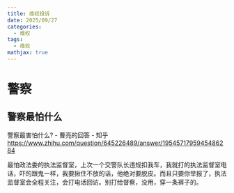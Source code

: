 ```yaml
---
title: 维权投诉
date: 2025/09/27
categories:
  - 维权
tags:
  - 维权
mathjax: true
---
```


# 警察

## 警察最怕什么

警察最害怕什么? - 曹亮的回答 - 知乎
https://www.zhihu.com/question/645226489/answer/1954571795945486284

最怕政法委的执法监督室，上次一个交警队长违规扣我车，我就打的执法监督室电话，吓的跟鬼一样，我要揪住不放的话，他绝对要脱皮。而且只要你举报了，执法监督室会全程关注，会打电话回访。别打给督察，没用，穿一条裤子的。